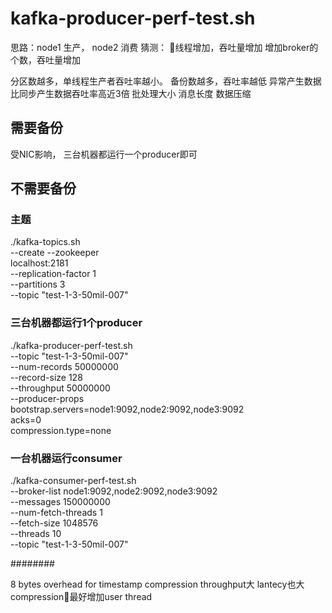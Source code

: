 # kafka-producer-perf-test.sh


思路：node1 生产， node2 消费
猜测：
线程增加，吞吐量增加
增加broker的个数，吞吐量增加

分区数越多，单线程生产者吞吐率越小。
备份数越多，吞吐率越低
异常产生数据比同步产生数据吞吐率高近3倍
批处理大小
消息长度
数据压缩


## 需要备份
受NIC影响， 三台机器都运行一个producer即可


## 不需要备份

### 主题
./kafka-topics.sh \
--create --zookeeper \
localhost:2181 \
--replication-factor 1 \
--partitions 3 \
--topic "test-1-3-50mil-007"

### 三台机器都运行1个producer
./kafka-producer-perf-test.sh \
--topic "test-1-3-50mil-007" \
--num-records 50000000 \
--record-size 128 \
--throughput 50000000 \
--producer-props \
bootstrap.servers=node1:9092,node2:9092,node3:9092 \
acks=0 \
compression.type=none

### 一台机器运行consumer
./kafka-consumer-perf-test.sh \
--broker-list node1:9092,node2:9092,node3:9092 \
--messages 150000000 \
--num-fetch-threads 1 \
--fetch-size 1048576 \
--threads 10 \
--topic "test-1-3-50mil-007"



########

8 bytes overhead for timestamp
compression throughput大 lantecy也大
compression最好增加user thread
